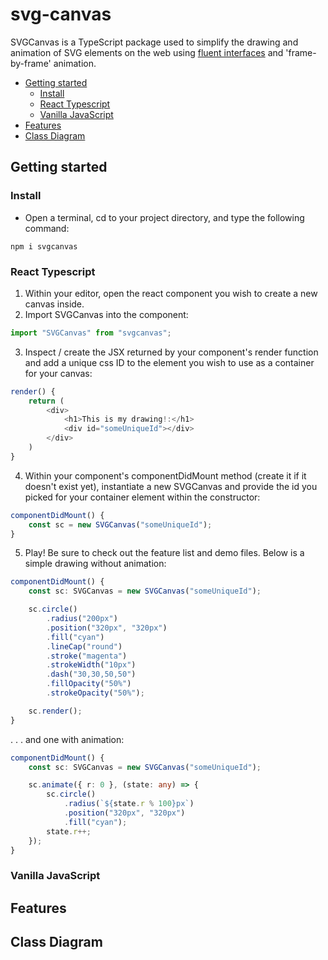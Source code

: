 # svg-canvas

SVGCanvas is a TypeScript package used to simplify the drawing and animation of SVG elements on the web using <a href="https://en.wikipedia.org/wiki/Fluent_interface">fluent interfaces</a> and 'frame-by-frame' animation.

  - [Getting started](#getting-started)
    - [Install](#install)
    - [React Typescript](#react-typescript)
    - [Vanilla JavaScript](#vanilla-javascript)
  - [Features](#features)
  - [Class Diagram](#class-diagram)
  
## Getting started

### Install

- Open a terminal, cd to your project directory, and type the following command:
```
npm i svgcanvas
```



### React Typescript
1. Within your editor, open the react component you wish to create a new canvas inside.
2. Import SVGCanvas into the component:
```typescript
import "SVGCanvas" from "svgcanvas";
```
3. Inspect / create the JSX returned by your component's render function and add a unique css ID to the element you wish to use as a container for your canvas:
```typescript
render() {
    return (
        <div>
            <h1>This is my drawing!:</h1>
            <div id="someUniqueId"></div>
        </div>
    )
}
```

4. Within your component's componentDidMount method (create it if it doesn't exist yet), instantiate a new SVGCanvas and provide the id you picked for your container element within the constructor:
```typescript
componentDidMount() {
    const sc = new SVGCanvas("someUniqueId");
}
```

5. Play! Be sure to check out the feature list and demo files. Below is a simple drawing without animation:
```typescript
componentDidMount() {
    const sc: SVGCanvas = new SVGCanvas("someUniqueId");

    sc.circle()
        .radius("200px")
        .position("320px", "320px")
        .fill("cyan")
        .lineCap("round")
        .stroke("magenta")
        .strokeWidth("10px")
        .dash("30,30,50,50")
        .fillOpacity("50%")
        .strokeOpacity("50%");

    sc.render();
}
```
. . . and one with animation:
```typescript
componentDidMount() {
    const sc: SVGCanvas = new SVGCanvas("someUniqueId");

    sc.animate({ r: 0 }, (state: any) => {
        sc.circle()
            .radius(`${state.r % 100}px`)
            .position("320px", "320px")
            .fill("cyan");
        state.r++;
    });
}
```
### Vanilla JavaScript
## Features
## Class Diagram
<!-- <img src="./docs/diagrams/classdiagram.svg">
<img src="./docs/diagrams/legend.svg"> -->